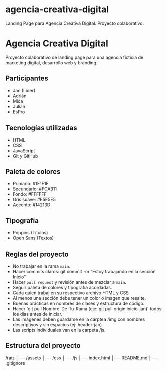 # agencia-creativa-digital
Landing Page para Agencia Creativa Digital. Proyecto colaborativo.


# Agencia Creativa Digital

Proyecto colaborativo de landing page para una agencia ficticia de marketing digital, desarrollo web y branding.

## Participantes
- Jan (Líder)
- Adrián
- Mica
- Julian
- EsPro

## Tecnologías utilizadas
- HTML
- CSS
- JavaScript
- Git y GitHub

## Paleta de colores
- Primario: #1E1E1E
- Secundario: #FCA311
- Fondo: #FFFFFF
- Gris suave: #E5E5E5
- Accento: #14213D

## Tipografía
- Poppins (Títulos)
- Open Sans (Textos)

## Reglas del proyecto
- No trabajar en la rama `main`.
- Hacer commits claros: git commit -m "Estoy trabajando en la seccion Inicio"
- Hacer `pull request` y revisión antes de mezclar a `main`.
- Seguir paleta de colores y tipografía acordadas.
- Cada quien trabaj en su respectivo archivo HTML y CSS
- Al menos una sección debe tener un color o imagen que resalte.
- Buenas prácticas en nombres de clases y estructura de código.
- Hacer 'git pull Nombre-De-Tu-Rama (eje: git pull origin inicio-jan)' todos los dias antes de iniciar.
- Las imagenes deben guardarse en la carptea /img con nombres descriptivos y sin espacios (ej: header-jan)
- Las scripts individuales van en la carpeta /js.

## Estructura del proyecto
/raíz
│── /assets
│── /css
│── /js
│── index.html
│── README.md
│── .gitignore

